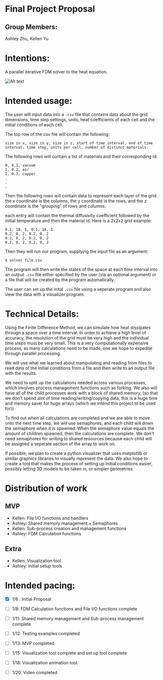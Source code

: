 # Final Project Proposal

## Group Members:

Ashley Zhu, Kellen Yu
       
# Intentions:

A parallel iterative FDM solver to the heat equation.

![Alt text](https://raw.githubusercontent.com/Stuycs-K/project03-final-10-zhua-yuk/refs/heads/main/images/heatequation.png)
    
# Intended usage:

The user will input data into a `.csv` file that contains data about the grid dimensions, time step settings, units, heat coefficients of each cell and the initial conditions of each cell. 

The top row of the csv file will contain the following:
```
size in x, size in y, size in z, start of time interval, end of time interval, time step, units per cell, number of distinct materials.
```
The following rows will contain a list of materials and their corresponding id:
```
0, 0.1, vacuum
1, 0.2, air
2, 0.3, copper
.
.
.
```
Then the following rows will contain data to represent each layer of the grid. the x coordinate is the columns, the y coordinate is the rows, and the z coordinate is the "grouping" of rows and columns. 

each entry will contain the thermal diffusivity coefficient followed by the initial temperature and then the material id. 
Here is a 2x2x2 grid example:
```
0.1, 10, 1, 0.1, 10, 1
0.2, 0, 2, 0.2, 0, 2
0.2, 0, 2, 0.2, 0, 2
0.2, 0, 2, 0.2, 0, 2
```
Then they will run our program, supplying the input file as an argument:
```
$ solver file.csv
```
The program will then write the states of the space at each time interval into an output `.csv` file either specified by the user (via an optional argument) or a file that will be created by the program automatically. 

The user can set up the inital `.csv` file using a seperate program and also view the data with a visualizer program.

# Technical Details:
Using the Finite Difference Method, we can simulate how heat dissipates througn a space over a time interval. In order to achieve a high level of accuracy, the resolution of the grid must be very high and the individual time steps must be very small. This is a very computationally expensive process, as many calculations need to be made, one we hope to expedite through parallel processing.

We will use what we learned about manipulating and reading from files to read data of the initial conditions from a file and then write to an output file with the results. 

We need to split up the calculations needed across various processes, which involves process management functions such as forking. We also will have all of the child processes work with a block of shared memory, (so that we don't spend alot of time reading/writing/copying data, this is a huge time and memory saver for huge arrays (which we intend this project to be used for)) 

To find out when all calculations are completed and we are able to move onto the next time step, we will use semaphores, and each child will down the semaphore when it is spawned. When the semaphore value equals the amount of children spawned, then the calculations are complete. We don't need semaphores for writing to shared resources because each child will be assigned a seperate section of the array to work on. 

If possible, we plan to create a python visualizer that uses matplotlib or similar graphics libraries to visually represent the data. We also hope to create a tool that makes the process of setting up initial conditions easier, possibly letting 3D models to be taken in, or simpler geometries. 

# Distribution of work
## MVP
- Kellen: File I/O functions and handlers
- Ashley: Shared memory management + Semaphores
- Kellen: Sub-process creation and management functions
- Ashley: FDM Calculation functions

## Extra
- Kellen: Visualization tool
- Ashley: Initial setup tools



# Intended pacing:
- [x] 1/6 : Initial Proposal
- [ ] 1/8: FDM Calculation functions and File I/O functions complete
- [ ] 1/11: Shared memory management and Sub-process management complete
- [ ] 1/12: Testing examples completed
- [ ] 1/13: MVP completed
- [ ] 1/15: Visualization tool complete and set up tool complete
- [ ] 1/18: Visualization animation tool. 
- [ ] 1/20: Video completed 

